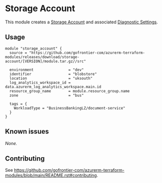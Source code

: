 # Storage Account

This module creates a [Storage Account](https://registry.terraform.io/providers/hashicorp/azurerm/latest/docs/resources/storage_account) and associated [Diagnostic Settings](https://registry.terraform.io/providers/hashicorp/azurerm/latest/docs/resources/monitor_diagnostic_setting).

## Usage

```hcl
module "storage_account" {
  source = "https://github.com/gofrontier-com/azurerm-terraform-modules/releases/download/storage-account/[VERSION]/module.tar.gz//src"

  environment                = "dev"
  identifier                 = "blobstore"
  location                   = "uksouth"
  log_analytics_workspace_id = data.azurerm_log_analytics_workspace.main.id
  resource_group_name        = module.resource_group.name
  zone                       = "bus"

  tags = {
    WorkloadType = "BusinessBankingLZ/document-service"
  }
}
```

## Known issues

_None._

## Contributing

See <https://github.com/gofrontier-com/azurerm-terraform-modules/blob/main/README.rst#contributing>.
